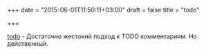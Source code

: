 +++
date = "2015-06-01T11:50:11+03:00"
draft = false
title = "todo"

+++

<p><a href="https://github.com/stretchr/todo">todo</a>&nbsp;- Достаточно жестокий подход к TODO комментариям. Но действенный.</p>

